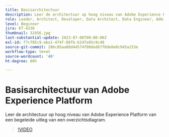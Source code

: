 ```yaml
---
title: Basisarchitectuur
description: Leer de architectuur op hoog niveau van Adobe Experience Platform van een begeleide uitleg van een overzichtsdiagram.
role: Leader, Architect, Developer, Data Architect, Data Engineer, Admin, User
level: Beginner
jira: KT-4336
thumbnail: 32456.jpg
last-substantial-update: 2023-07-06T00:00:00Z
exl-id: f7cf85c9-aba1-474f-88fb-b247a92c9c48
source-git-commit: 286c85aa88d44574f00ded67f0de8e0c945a153e
workflow-type: tm+mt
source-wordcount: '40'
ht-degree: 80%

---
```


# Basisarchitectuur van Adobe Experience Platform

Leer de architectuur op hoog niveau van Adobe Experience Platform van een begeleide uitleg van een overzichtsdiagram.

>[!VIDEO](https://video.tv.adobe.com/v/32456?learn=on&enablevpops)


